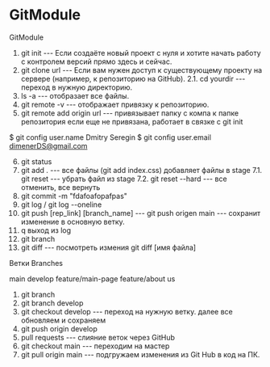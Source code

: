 # GitModule

GitModule

1. git init --- Если создаёте новый проект с нуля и хотите начать работу с контролем версий прямо здесь и сейчас.
2. git clone url --- Если вам нужен доступ к существующему проекту на сервере (например, к репозиторию на GitHub).
   2.1. cd yourdir --- переход в нужную директорию.
3. ls -a --- отобразает все файлы.
4. git remote -v --- отображает привязку к репозиторию.
5. git remote add origin url --- привязывает папку с компа к папке репозитория если еще не привязана, работает в связке с git init

$ git config user.name
Dmitry Seregin
$ git config user.email
dimenerDS@gmail.com

6. git status
7. git add . --- все файлы (git add index.css) добавляет файлы в stage
   7.1. git reset --- убрать файл из stage
   7.2. git reset --hard --- все отменить, все вернуть
8. git commit -m "fdafoafopafpas"
9. git log / git log --oneline
10. git push [rep_link] [branch_name] --- git push origen main --- сохранит изменение в основную ветку.
11. q выход из log
12. git branch
13. git diff --- посмотреть измения git diff [имя файла]

Ветки Branches

main
develop
feature/main-page
feature/about us

1. git branch
2. git branch develop
3. git checkout develop --- переход на нужную ветку. далее все обновляем и сохраняем
4. git push origin develop
5. pull requests --- слияние веток через GitHub
6. git checkout main --- переходим на мастер
7. git pull origin main --- подгружаем изменения из Git Hub в код на ПК.
